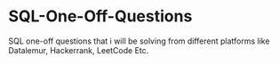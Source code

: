 # SQL-One-Off-Questions
SQL one-off questions that i will be solving from different platforms like Datalemur, Hackerrank, LeetCode Etc.

